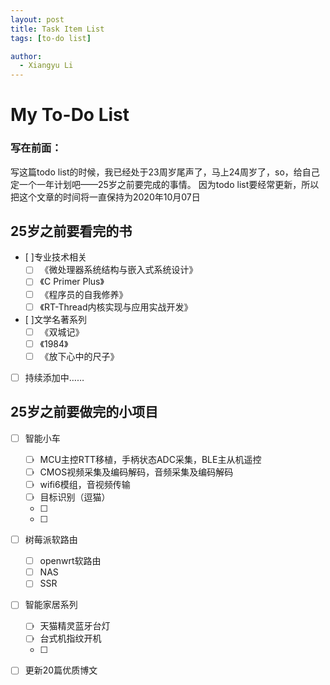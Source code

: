 ```yaml
---
layout: post
title: Task Item List
tags: [to-do list]

author:
  - Xiangyu Li
---
```

# My To-Do List

### 写在前面： 

写这篇todo list的时候，我已经处于23周岁尾声了，马上24周岁了，so，给自己定一个一年计划吧——25岁之前要完成的事情。
因为todo list要经常更新，所以把这个文章的时间将一直保持为2020年10月07日



## 25岁之前要看完的书

- [ ]专业技术相关
  - [ ] 《微处理器系统结构与嵌入式系统设计》
  - [ ] 《C Primer Plus》
  - [ ] 《程序员的自我修养》
  - [ ] 《RT-Thread内核实现与应用实战开发》

- [ ]文学名著系列
  - [ ] 《双城记》
  - [ ] 《1984》
  - [ ] 《放下心中的尺子》

- [ ] 持续添加中……



## 25岁之前要做完的小项目

- [ ] 智能小车
  - [ ] MCU主控RTT移植，手柄状态ADC采集，BLE主从机遥控
  - [ ] CMOS视频采集及编码解码，音频采集及编码解码
  - [ ] wifi6模组，音视频传输
  - [ ] 目标识别（逗猫）
  - [ ] 
  - [ ] 

- [ ] 树莓派软路由
  - [ ] openwrt软路由
  - [ ] NAS
  - [ ] SSR

- [ ] 智能家居系列
  - [ ] 天猫精灵蓝牙台灯
  - [ ] 台式机指纹开机
  - [ ] 

- [ ] 更新20篇优质博文


